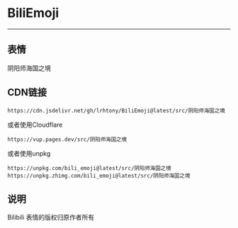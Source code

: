 # BiliEmoji
---
## 表情
阴阳师海国之境
## CDN链接
```
https://cdn.jsdelivr.net/gh/lrhtony/BiliEmoji@latest/src/阴阳师海国之境
```
或者使用Cloudflare
```
https://vup.pages.dev/src/阴阳师海国之境
```
或者使用unpkg
```
https://unpkg.com/bili_emoji@latest/src/阴阳师海国之境
https://unpkg.zhimg.com/bili_emoji@latest/src/阴阳师海国之境
```
## 说明
Bilibili 表情的版权归原作者所有
